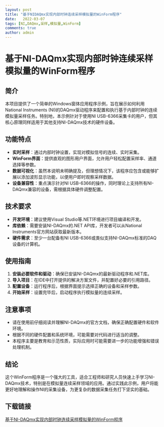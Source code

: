 ```yaml
---
layout: post
title: "基于NIDAQmx实现内部时钟连续采样模拟量的WinForm程序"
date:   2022-03-07
tags: [NI,DAQmx,采样,模拟量,WinForm]
comments: true
author: admin
---
```

# 基于NI-DAQmx实现内部时钟连续采样模拟量的WinForm程序

## 简介

本项目提供了一个简单的Windows窗体应用程序示例，旨在展示如何利用National Instruments (NI)的DAQmx驱动程序来配置和执行基于内部时钟的连续模拟量采样任务。特别地，本示例针对于使用NI USB-6366采集卡的用户，但其核心原理同样适用于其他支持NI-DAQmx技术的硬件设备。

## 功能特点

- **实时采样**：通过内部时钟设置，实现对模拟信号的连续、实时采集。
- **WinForm界面**：提供直观的图形用户界面，允许用户轻松配置采样率、通道选择等参数。
- **数据可视化**：虽然本说明未明确提及，但理想情况下，该程序应包含或能够扩展以添加波形显示功能，以便用户即时观察采样数据。
- **设备兼容性**：重点演示针对NI USB-6366的操作，同时理论上支持所有NI-DAQmx兼容的设备，需根据具体硬件调整配置。

## 技术要求

- **开发环境**：建议使用Visual Studio等.NET环境进行项目编译和开发。
- **库依赖**：需要安装NI-DAQmx的.NET API库，开发者可以从National Instruments官方网站获取最新版本。
- **硬件需求**：至少一台配备有NI USB-6366或类似支持NI-DAQmx标准的DAQ设备的计算机。

## 使用指南

1. **安装必要软件和驱动**：确保已安装NI-DAQmx的最新驱动程序和.NET库。
2. **导入项目**：在IDE中打开提供的解决方案文件，并配置好必要的引用路径。
3. **配置设备**：运行程序后，根据界面提示选择正确的设备和采样参数。
4. **开始采样**：设置完毕后，启动程序执行模拟量的连续采样。

## 注意事项

- 请在使用前仔细阅读并理解NI-DAQmx的官方文档，确保正确配置硬件和软件环境。
- 根据不同的硬件配置和系统环境，可能需要对代码进行适当的调整。
- 本程序主要是教育和示范性质，实际应用时可能需要进一步的功能增强和错误处理机制。

## 结论

这个WinForm程序是一个强大的工具，适合工程师和研究人员快速上手学习NI-DAQmx技术，特别是在模拟量连续采样领域的应用。通过实践此示例，用户将能更好地理解和操作NI的采集设备，为更复杂的数据采集任务打下坚实的基础。

## 下载链接

[基于NI-DAQmx实现内部时钟连续采样模拟量的WinForm程序](https://pan.quark.cn/s/984383e0a107)
